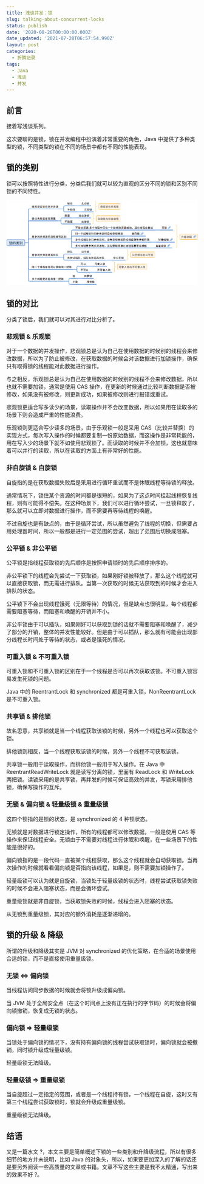 ```yaml
---
title: 浅谈并发：锁
slug: talking-about-concurrent-locks
status: publish
date: '2020-08-26T00:00:00.000Z'
date_updated: '2021-07-28T06:57:54.990Z'
layout: post
categories:
  - 折腾记录
tags:
  - Java
  - 浅谈
  - 并发
---
```

## 前言

接着写浅谈系列。

这次要聊的是锁，锁在并发编程中扮演着非常重要的角色，Java 中提供了多种类型的锁，不同类型的锁在不同的场景中都有不同的性能表现。

## 锁的类别

锁可以按照特性进行分类，分类后我们就可以较为直观的区分不同的锁和区别不同锁的不同特性。

![](0cdeeee2-bf0a-43f4-8ea9-b3a382aa0743.jpg)

## 锁的对比

分类了锁后，我们就可以对其进行对比分析了。

### 悲观锁 & 乐观锁

对于一个数据的并发操作，悲观锁总是认为自己在使用数据的时候别的线程会来修改数据，所以为了防止被修改，在获取数据的时候会对该数据进行加锁操作，确保只有取得锁的线程能对此数据进行操作。

与之相反，乐观锁总是认为自己在使用数据的时候别的线程不会来修改数据，所以也就不需要加锁，通常是使用 CAS 操作，在更新的时候通过比较判断数据是否被修改，如果没有被修改，则更新成功，如果被修改则进行报错或重试。

悲观锁更适合写多读少的场景，读取操作并不会改变数据，所以如果用在读取多的场景下则会造成严重的性能浪费。

乐观锁则更适合写少读多的场景，由于乐观锁一般是采用 CAS（比较并替换）的实现方式，每次写入操作的时候都要复制一份原始数据，而这操作是非常耗能的，用在写入少的场景下就不如使用悲观锁了。而读取的时候并不会加锁，这也就意味着可以并行的读取，所以在读取的方面上有非常好的性能。

### 非自旋锁 & 自旋锁

自旋指的是在获取数据失败后是采用进行循环重试而不是休眠线程等待锁的释放。

通常情况下，锁住某个资源的时间都是很短的，如果为了这点时间挂起线程恢复线程，则有可能得不偿失。在这种场景下，我们可以进行循环尝试，一旦锁释放了，那么就可以立即对数据进行操作，而不需要再等待线程的唤醒。

不过自旋也是有缺点的，由于是循环尝试，所以虽然避免了线程的切换，但需要占用处理器时间，所以一般都是进行一定范围的尝试，超出了范围后切换成阻塞。

### 公平锁 & 非公平锁

公平锁是指线程获取锁的先后顺序是按照申请锁时的先后顺序排序的。

非公平锁下的线程会先尝试一下获取锁，如果刚好锁被释放了，那么这个线程就可以直接获取锁，而无需进行排队。当第一次获取的时候无法获取到的时候才会进入排队的状态。

公平锁下不会出现线程饿死（无限等待）的情况，但是缺点也很明显，每个线程都需要阻塞等待，而阻塞和唤醒的开销并不小。

非公平锁由于可以插队，如果刚好可以获取到锁的话就不需要阻塞和唤醒了，减少了部分的开销，整体的并发性能较好。但是由于可以插队，那么就有可能会出现部分线程长时间处于等待的状态，或者是饿死的情况。

### 可重入锁 & 不可重入锁

可重入锁和不可重入锁的区别在于一个线程是否可以再次获取该锁。不可重入锁容易发生死锁的问题。

Java 中的 ReentrantLock 和 synchronized 都是可重入锁，NonReentrantLock 是不可重入锁。

### 共享锁 & 排他锁

故名思意，共享锁就是当一个线程获取该锁的时候，另外一个线程也可以获取这个锁。

排他锁则相反，当一个线程获取该锁的时候，另外一个线程不可获取该锁。

共享锁一般用于读取操作，而排他锁一般用于写入操作。在 Java 中 ReentrantReadWriteLock 就是读写分离的锁，里面有 ReadLock 和 WriteLock 两把锁。读锁采用的是共享锁，再并发的时候可保证高效的并发，写锁采用排他锁，确保写操作的互斥。

### 无锁 & 偏向锁 & 轻量级锁 & 重量级锁

这四个锁指的是锁的状态，是 synchronized 的 4 种锁状态。

无锁就是对数据进行锁定操作，所有的线程都可以修改数据，一般是使用 CAS 等操作来保证线程安全。无锁由于不需要对线程进行休眠和唤醒，在一些场景下的性能是很好的。

偏向锁指的是一段代码一直被某个线程获取，那么这个线程就会自动获取锁。当再次操作的时候就看看偏向锁是否指向该线程，如果是，则不需要加锁操作了。

轻量级锁可以认为就是自旋锁，当锁处于轻量级锁的状态时，线程尝试获取锁失败的时候不会进入阻塞状态，而是会循环尝试。

重量级锁就是非自旋锁，当获取锁失败的时候，线程会进入阻塞的状态。

从无锁到重量级锁，其对应的额外消耗是逐渐递增的。

## 锁的升级 & 降级

所谓的升级和降级其实是 JVM 对 synchronized 的优化策略，在合适的场景使用合适的锁，而不是直接使用重量级锁。

### 无锁 <=> 偏向锁

当线程访问同步数据的时候就会将锁升级成偏向锁。

当 JVM 处于全局安全点（在这个时间点上没有正在执行的字节码）的时候会将偏向锁撤销，恢复成无锁的状态。

### 偏向锁 => 轻量级锁

当锁处于偏向锁的情况下，没有持有偏向锁的线程尝试获取锁时，偏向锁就会被撤销，同时锁升级成轻量级锁。

轻量级锁无法降级。

### 轻量级锁 => 重量级锁

当自旋超过一定指定的范围，或者是一个线程持有锁，一个线程在自旋，这时又有第三个线程尝试获取锁时，锁就会升级成重量级锁。

重量级锁无法降级。

## 结语

又是一篇水文 ?，本文主要是简单概述下锁的一些类别和升降级流程，所以有很多细节的地方并未说明，比如 Java 的对象头，所以，如果要更加深入的了解的话还是要另外阅读一些高质量的文章或书籍。文章不写这些主要是我不太精通，写出来的效果不好 ?。
